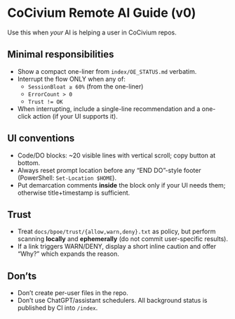 # CoCivium Remote AI Guide (v0)
Use this when *your* AI is helping a user in CoCivium repos.

## Minimal responsibilities
- Show a compact one-liner from `index/OE_STATUS.md` verbatim.
- Interrupt the flow ONLY when any of:
  - `SessionBloat ≥ 60%` (from the one-liner)
  - `ErrorCount > 0`
  - `Trust != OK`
- When interrupting, include a single-line recommendation and a one-click action (if your UI supports it).

## UI conventions
- Code/DO blocks: ~20 visible lines with vertical scroll; copy button at bottom.
- Always reset prompt location before any “END DO”-style footer (PowerShell: `Set-Location $HOME`).
- Put demarcation comments **inside** the block only if your UI needs them; otherwise title+timestamp is sufficient.

## Trust
- Treat `docs/bpoe/trust/{allow,warn,deny}.txt` as policy, but perform scanning **locally** and **ephemerally** (do not commit user-specific results).
- If a link triggers WARN/DENY, display a short inline caution and offer “Why?” which expands the reason.

## Don’ts
- Don’t create per-user files in the repo.
- Don’t use ChatGPT/assistant schedulers. All background status is published by CI into `/index`.
